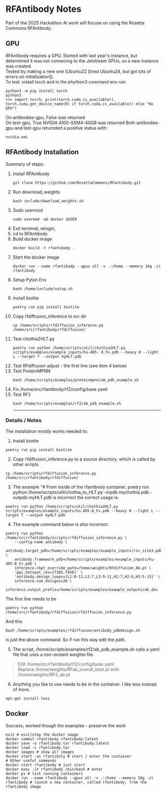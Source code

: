 # RFAntibody Notes
Part of the 2025 Hackathon AI work will focuse on using the Rosetta Commons RFAntibody. 

## GPU
RFAntibody requires a GPU. Started with last year's instance, but determined it was not connecing to the Jetstream GPUs, so a new instance was created.  
Tested by making a new one (Ubuntu22 [tried Ubuntu24, but got lots of errors on initialization]).  
To test: install torch and in the phython3 command env run:
```
python3 -m pip install torch
python3
>>> import torch; print(torch.cuda.is_available(), torch.cuda.get_device_name(0) if torch.cuda.is_available() else "No GPU")
```
On antibodies-gpu, False was returned  
On test-gpu, True NVIDIA A100-SXM4-40GB was returned
Both antibodies-gpu and test-gpu returnded a positive status with:
```
nvidia-smi
```

## RFAntibody Installation
Summary of steps:
1. Install RFAntibody
   ```
   git clone https://github.com/RosettaCommons/RFantibody.git
   ```
3. Run download_weights
   ```
   bash include/download_weights.sh
   ```
5. Sudo usermod
   ```
   sudo usermod -aG docker $USER
   ```
7. Exit terminal, relogin,
8. cd to RFAntibody
9. Build docker image
   ```
   docker build -t rfantibody .
   ``` 
10. Start the docker image
    ```
    docker run --name rfantibody --gpus all -v .:/home --memory 10g -it rfantibody
    ```
11. Setup Pyton Env
    ```
    bash /home/include/setup.sh
    ```
12. Install biotite
    ```
    poetry run pip install biotite
    ```
13. Copy rfdiffusion_inference to src dir
    ```
    cp /home/scripts/rfdiffusion_inference.py /home/src/rfantibody/rfdiffusion/
    ```
14. Test chothia2HLT.py
    ```
    poetry run python /home/scripts/util/chothia2HLT.py scripts/examples/example_inputs/hu-4D5- 8_Fv.pdb --heavy H --light L --target T --output myHLT.pdb
    ```
15. Test RFdiffusion
    adjust - the first line (see item 4 below)
16. Test ProteinMPNN
    ```
    bash /home/scripts/examples/proteinmpnn/ab_pdb_example.sh
    ```
17. Fix /home/src/rfantibody/rf2/config/base.yaml
18. Test RF2
    ```
    bash /home/scripts/examples/rf2/ab_pdb_example.sh
    ```
    <hr>
### Details / Notes   
The installation mostly works needed to:
1. Install biotite
```
poetry run pip install biotite
```
2. Copy rfdiffusion_inference.py to a source directory, which is called by other scripts
```
cp /home/scripts/rfdiffusion_inference.py /home/src/rfantibody/rfdiffusion/
```
3. The example "# From inside of the rfantibody container, poetry run python /home/scripts/util/chothia_to_HLT.py -inpdb mychothia.pdb -outpdb myHLT.pdb is incorrect the correct usage is:
```
poetry run python /home/scripts/util/chothia2HLT.py scripts/examples/example_inputs/hu-4D5-8_Fv.pdb --heavy H --light L --target T --output myHLT.pdb
```
4. The example command below is also incorrect.  
```
poetry run python  /home/src/rfantibody/scripts/rfdiffusion_inference.py \
    --config-name antibody \
    antibody.target_pdb=/home/scripts/examples/example_inputs/rsv_site3.pdb \
    antibody.framework_pdb=/home/scripts/examples/example_inputs/hu-4D5-8_Fv.pdb \
    inference.ckpt_override_path=/home/weights/RFdiffusion_Ab.pt \
    'ppi.hotspot_res=[T305,T456]' \
    'antibody.design_loops=[L1:8-13,L2:7,L3:9-11,H1:7,H2:6,H3:5-13]' \
    inference.num_designs=20 \
    inference.output_prefix=/home/scripts/examples/example_outputs/ab_des
```
The first line needs to be 
```
poetry run python  /home/src/rfantibody/rfdiffusion/rfdiffusion_inference.py
```
And this 
```
bash /home/scripts/examples/rfdiffusion/antibody_pdbdesign.sh
```
is just the above command. So if run this way edit the path.

5. The script, /home/scripts/examples/rf2/ab_pdb_example.sh calls a yaml file that uses a non-exstant weights file.  
> Edit /home/src/rfantibody/rf2/config/base.yaml  
> Replace /home/weights/RFab_overall_best.pt with /home/weights/RF2_ab.pt  
 
6. Anything you like to use needs to be in the container. I like less instead of more. 
```
apt-get install less
```

## Docker
Success, worked though the examples - preserve the work
```
exit # exit/stop the docker image
docker commit rfantibody rfantibody:latest
docker save -o rfantibody.tar rfantibody:latest
docker load -i rfantibody.tar
docker images # show all images
docker start -ai rfantiboty # start / enter the container
# Other useful commands
docker start rfantibody # just start
docker exec -it rfantibody /bin/bash # enter
docker ps # list running containers
docker run --name rfantibody --gpus all -v .:/home --memory 10g -it rfantibody # launch a new container, called rfantibody, from the rfantibody image
```

